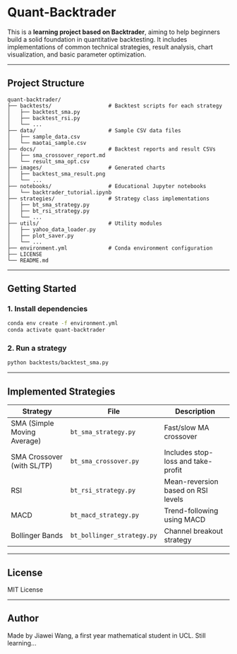 # Quant-Backtrader

This is a **learning project based on Backtrader**, aiming to help beginners build a solid foundation in quantitative backtesting. It includes implementations of common technical strategies, result analysis, chart visualization, and basic parameter optimization.

---

## Project Structure

```
quant-backtrader/
├── backtests/                  # Backtest scripts for each strategy
│   ├── backtest_sma.py
│   ├── backtest_rsi.py
│   └── ...
├── data/                       # Sample CSV data files
│   ├── sample_data.csv
│   └── maotai_sample.csv
├── docs/                       # Backtest reports and result CSVs
│   ├── sma_crossover_report.md
│   └── result_sma_opt.csv
├── images/                     # Generated charts
│   ├── backtest_sma_result.png
│   └── ...
├── notebooks/                  # Educational Jupyter notebooks
│   └── backtrader_tutorial.ipynb
├── strategies/                 # Strategy class implementations
│   ├── bt_sma_strategy.py
│   ├── bt_rsi_strategy.py
│   └── ...
├── utils/                      # Utility modules
│   ├── yahoo_data_loader.py
│   ├── plot_saver.py
│   └── ...
├── environment.yml             # Conda environment configuration
├── LICENSE
└── README.md
```

---

##  Getting Started

### 1. Install dependencies

```bash
conda env create -f environment.yml
conda activate quant-backtrader
```

### 2. Run a strategy

```bash
python backtests/backtest_sma.py
```

---

## Implemented Strategies

| Strategy | File | Description |
|----------|------|-------------|
| SMA (Simple Moving Average) | `bt_sma_strategy.py` | Fast/slow MA crossover |
| SMA Crossover (with SL/TP) | `bt_sma_crossover.py` | Includes stop-loss and take-profit |
| RSI | `bt_rsi_strategy.py` | Mean-reversion based on RSI levels |
| MACD | `bt_macd_strategy.py` | Trend-following using MACD |
| Bollinger Bands | `bt_bollinger_strategy.py` | Channel breakout strategy |


---

## License

MIT License

---

## Author

Made by Jiawei Wang, a first year mathematical student in UCL.
Still learning...
